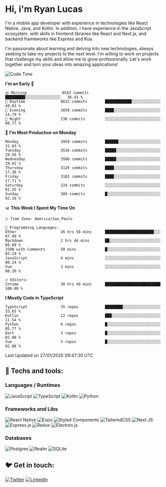 # Hi, i'm Ryan Lucas

I'm a mobile app developer with experience in technologies like React Native, Java, and Kotlin.
In addition, I have experience in the JavaScript ecosystem, with skills in frontend libraries like React and Next.js, and backend frameworks like Express and Koa.

I'm passionate about learning and delving into new technologies, always seeking to take my projects to the next level. I'm willing to work on projects that challenge my skills and allow me to grow professionally. Let's work together and turn your ideas into amazing applications!


<!--START_SECTION:waka-->
![Code Time](http://img.shields.io/badge/Code%20Time-1%2C096%20hrs%2038%20mins-blue)

**I'm an Early 🐤** 

```text
🌞 Morning                6543 commits        █████████░░░░░░░░░░░░░░░░   36.41 % 
🌆 Daytime                8632 commits        ████████████░░░░░░░░░░░░░   48.03 % 
🌃 Evening                2658 commits        ████░░░░░░░░░░░░░░░░░░░░░   14.79 % 
🌙 Night                  138 commits         ░░░░░░░░░░░░░░░░░░░░░░░░░   00.77 % 
```
📅 **I'm Most Productive on Monday** 

```text
Monday                   3959 commits        ██████░░░░░░░░░░░░░░░░░░░   22.03 % 
Tuesday                  3516 commits        █████░░░░░░░░░░░░░░░░░░░░   19.56 % 
Wednesday                3580 commits        █████░░░░░░░░░░░░░░░░░░░░   19.92 % 
Thursday                 3120 commits        ████░░░░░░░░░░░░░░░░░░░░░   17.36 % 
Friday                   3183 commits        ████░░░░░░░░░░░░░░░░░░░░░   17.71 % 
Saturday                 224 commits         ░░░░░░░░░░░░░░░░░░░░░░░░░   01.25 % 
Sunday                   389 commits         █░░░░░░░░░░░░░░░░░░░░░░░░   02.16 % 
```


📊 **This Week I Spent My Time On** 

```text
🕑︎ Time Zone: America/Sao_Paulo

💬 Programming Languages: 
Other                    26 hrs 58 mins      ██████████████████████░░░   87.49 % 
Markdown                 2 hrs 44 mins       ██░░░░░░░░░░░░░░░░░░░░░░░   08.89 % 
JSON with Comments       58 mins             █░░░░░░░░░░░░░░░░░░░░░░░░   03.19 % 
JavaScript               4 mins              ░░░░░░░░░░░░░░░░░░░░░░░░░   00.24 % 
Vue                      3 mins              ░░░░░░░░░░░░░░░░░░░░░░░░░   00.20 % 

🔥 Editors: 
Chrome                   30 hrs 49 mins      █████████████████████████   100.00 % 
```

**I Mostly Code in TypeScript** 

```text
TypeScript               35 repos            ████████░░░░░░░░░░░░░░░░░   33.65 % 
Kotlin                   12 repos            ███░░░░░░░░░░░░░░░░░░░░░░   11.54 % 
Python                   6 repos             █░░░░░░░░░░░░░░░░░░░░░░░░   05.77 % 
Dart                     3 repos             █░░░░░░░░░░░░░░░░░░░░░░░░   02.88 % 
Vue                      3 repos             █░░░░░░░░░░░░░░░░░░░░░░░░   02.88 % 
```




 Last Updated on 27/01/2025 09:47:30 UTC
<!--END_SECTION:waka-->

## 🔧 Techs and tools: 

### Languages / Runtimes
![JavaScript](https://img.shields.io/badge/javascript-%23323330.svg?style=for-the-badge&logo=javascript&logoColor=%23F7DF1E)
![TypeScript](https://img.shields.io/badge/typescript-%23007ACC.svg?style=for-the-badge&logo=typescript&logoColor=white)
![Kotlin](https://img.shields.io/badge/kotlin-%230095D5.svg?style=for-the-badge&logo=kotlin&logoColor=white) ![Python](https://img.shields.io/badge/python-3670A0?style=for-the-badge&logo=python&logoColor=ffdd54)

### Frameworks and Libs
![React Native](https://img.shields.io/badge/react_native-%2320232a.svg?style=for-the-badge&logo=react&logoColor=%2361DAFB)
![Expo](https://img.shields.io/badge/expo-1C1E24?style=for-the-badge&logo=expo&logoColor=#D04A37)
![Styled Components](https://img.shields.io/badge/styled--components-DB7093?style=for-the-badge&logo=styled-components&logoColor=white)
![TailwindCSS](https://img.shields.io/badge/tailwindcss-%2338B2AC.svg?style=for-the-badge&logo=tailwind-css&logoColor=white)
![Next JS](https://img.shields.io/badge/Next-black?style=for-the-badge&logo=next.js&logoColor=white)
![Express.js](https://img.shields.io/badge/express.js-%23404d59.svg?style=for-the-badge&logo=express&logoColor=%2361DAFB)
![Redux](https://img.shields.io/badge/redux-%23593d88.svg?style=for-the-badge&logo=redux&logoColor=white)
![Electron.js](https://img.shields.io/badge/Electron-191970?style=for-the-badge&logo=Electron&logoColor=white)

### Databases
![Postgres](https://img.shields.io/badge/postgres-%23316192.svg?style=for-the-badge&logo=postgresql&logoColor=white)
![Realm](https://img.shields.io/badge/Realm-39477F?style=for-the-badge&logo=realm&logoColor=white)
![SQLite](https://img.shields.io/badge/sqlite-%2307405e.svg?style=for-the-badge&logo=sqlite&logoColor=white)

## 🐦 Get in touch:

[![Twitter](https://img.shields.io/badge/Twitter-%231DA1F2.svg?style=for-the-badge&logo=Twitter&logoColor=white)](https://twitter.com/ryangst_)
[![LinkedIn](https://img.shields.io/badge/linkedin-%230077B5.svg?style=for-the-badge&logo=linkedin&logoColor=white)](https://www.linkedin.com/in/ryan-lucas-machado/)
